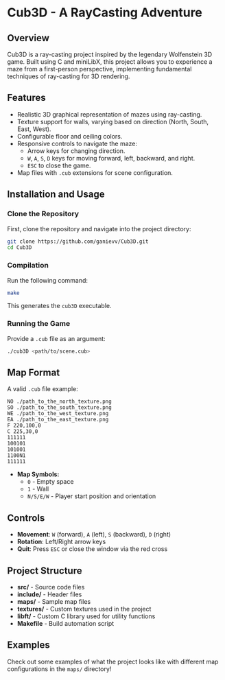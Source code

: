# Cub3D - A RayCasting Adventure

## Overview
Cub3D is a ray-casting project inspired by the legendary Wolfenstein 3D game. Built using C and miniLibX, this project allows you to experience a maze from a first-person perspective, implementing fundamental techniques of ray-casting for 3D rendering.

## Features
- Realistic 3D graphical representation of mazes using ray-casting.
- Texture support for walls, varying based on direction (North, South, East, West).
- Configurable floor and ceiling colors.
- Responsive controls to navigate the maze:
  - Arrow keys for changing direction.
  - `W`, `A`, `S`, `D` keys for moving forward, left, backward, and right.
  - `ESC` to close the game.
- Map files with `.cub` extensions for scene configuration.

## Installation and Usage
### Clone the Repository
First, clone the repository and navigate into the project directory:
```bash
git clone https://github.com/ganievv/Cub3D.git
cd Cub3D
```
### Compilation
Run the following command:
```bash
make
```
This generates the `cub3D` executable.

### Running the Game
Provide a `.cub` file as an argument:
```bash
./cub3D <path/to/scene.cub>
```

## Map Format
A valid `.cub` file example:
```
NO ./path_to_the_north_texture.png
SO ./path_to_the_south_texture.png
WE ./path_to_the_west_texture.png
EA ./path_to_the_east_texture.png
F 220,100,0
C 225,30,0
111111
100101
101001
1100N1
111111
```

- **Map Symbols:**
  - `0` - Empty space
  - `1` - Wall
  - `N/S/E/W` - Player start position and orientation

## Controls
- **Movement**: `W` (forward), `A` (left), `S` (backward), `D` (right)
- **Rotation**: Left/Right arrow keys
- **Quit**: Press `ESC` or close the window via the red cross

## Project Structure
- **src/** - Source code files
- **include/** - Header files
- **maps/** - Sample map files
- **textures/** - Custom textures used in the project
- **libft/** - Custom C library used for utility functions
- **Makefile** - Build automation script

## Examples
Check out some examples of what the project looks like with different map configurations in the `maps/` directory!

